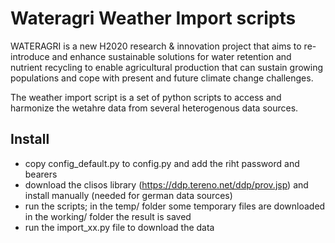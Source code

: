 # Wateragri Weather Import scripts

WATERAGRI is a new H2020 research & innovation project that aims to re-introduce and enhance sustainable solutions for water retention and nutrient recycling to enable agricultural production that can sustain growing populations and cope with present and future climate change challenges.

The weather import script is a set of python scripts to access and harmonize the wetahre data from several heterogenous data sources.

## Install

* copy config_default.py to config.py and add the riht password and bearers
* download the clisos library (https://ddp.tereno.net/ddp/prov.jsp) and install manually (needed for german data sources)
* run the scripts; in the temp/ folder some temporary files are downloaded in the working/ folder the result is saved
* run the import_xx.py file to download the data



